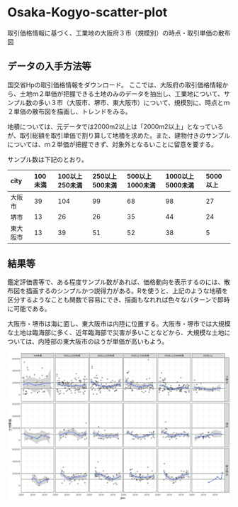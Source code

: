 # Osaka-Kogyo-scatter-plot
取引価格情報に基づく、工業地の大阪府３市（規模別）の時点・取引単価の散布図

## データの入手方法等
国交省Hpの取引価格情報をダウンロード。
ここでは、大阪府の取引価格情報から、土地ｍ２単価が把握できる土地のみのデータを抽出し、工業地について、サンプル数の多い３市（大阪市、堺市、東大阪市）について、規模別に、時点とｍ２単価の散布図を描画し、トレンドをみる。

地積については、元データでは2000m2以上は「2000m2以上」となっているが、取引総額を取引単価で割り算して地積を求めた。また、建物付きのサンプルについては、ｍ２単価が把握できず、対象外となるいことに留意を要する。

サンプル数は下記のとおり。

|city    |100未満  |100以上250未満  |250以上500未満  |500以上1000未満  |1000以上5000未満  |5000以上|
|:---|:---|:---|:---|:---|:---|:---|
|大阪市       |39             |104             |99              |68               |98        |27|
|堺市         |13              |26             |26              |35               |44        |24|
|東大阪市     |13              |39             |51              |52               |38         |5|

## 結果等
鑑定評価書等で、ある程度サンプル数があれば、価格動向を表示するのには、散布図を描画するのシンプルかつ説得力がある。Rを使うと、上記のような地積を区分するようなことも関数で容易にでき、描画もなれれば色々なパターンで即時に可能である。

大阪市・堺市は海に面し、東大阪市は内陸に位置する。大阪市・堺市では大規模な土地は臨海部に多く、近年臨海部で災害が多いことなどから、大規模な土地については、内陸部の東大阪市のほうが単価が高いもよう。

![output_1](images/Rplot.jpeg)

